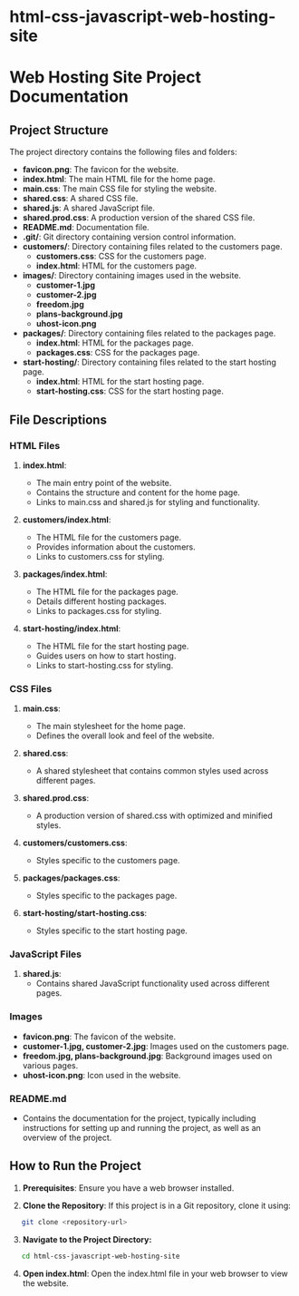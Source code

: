 # html-css-javascript-web-hosting-site
# Web Hosting Site Project Documentation

## Project Structure

The project directory contains the following files and folders:

- **favicon.png**: The favicon for the website.
- **index.html**: The main HTML file for the home page.
- **main.css**: The main CSS file for styling the website.
- **shared.css**: A shared CSS file.
- **shared.js**: A shared JavaScript file.
- **shared.prod.css**: A production version of the shared CSS file.
- **README.md**: Documentation file.
- **.git/**: Git directory containing version control information.
- **customers/**: Directory containing files related to the customers page.
  - **customers.css**: CSS for the customers page.
  - **index.html**: HTML for the customers page.
- **images/**: Directory containing images used in the website.
  - **customer-1.jpg**
  - **customer-2.jpg**
  - **freedom.jpg**
  - **plans-background.jpg**
  - **uhost-icon.png**
- **packages/**: Directory containing files related to the packages page.
  - **index.html**: HTML for the packages page.
  - **packages.css**: CSS for the packages page.
- **start-hosting/**: Directory containing files related to the start hosting page.
  - **index.html**: HTML for the start hosting page.
  - **start-hosting.css**: CSS for the start hosting page.

## File Descriptions

### HTML Files

1. **index.html**: 
   - The main entry point of the website.
   - Contains the structure and content for the home page.
   - Links to main.css and shared.js for styling and functionality.

2. **customers/index.html**: 
   - The HTML file for the customers page.
   - Provides information about the customers.
   - Links to customers.css for styling.

3. **packages/index.html**: 
   - The HTML file for the packages page.
   - Details different hosting packages.
   - Links to packages.css for styling.

4. **start-hosting/index.html**: 
   - The HTML file for the start hosting page.
   - Guides users on how to start hosting.
   - Links to start-hosting.css for styling.

### CSS Files

1. **main.css**: 
   - The main stylesheet for the home page.
   - Defines the overall look and feel of the website.

2. **shared.css**: 
   - A shared stylesheet that contains common styles used across different pages.

3. **shared.prod.css**: 
   - A production version of shared.css with optimized and minified styles.

4. **customers/customers.css**: 
   - Styles specific to the customers page.

5. **packages/packages.css**: 
   - Styles specific to the packages page.

6. **start-hosting/start-hosting.css**: 
   - Styles specific to the start hosting page.

### JavaScript Files

1. **shared.js**: 
   - Contains shared JavaScript functionality used across different pages.

### Images

- **favicon.png**: The favicon of the website.
- **customer-1.jpg, customer-2.jpg**: Images used on the customers page.
- **freedom.jpg, plans-background.jpg**: Background images used on various pages.
- **uhost-icon.png**: Icon used in the website.

### README.md

- Contains the documentation for the project, typically including instructions for setting up and running the project, as well as an overview of the project.

## How to Run the Project

1. **Prerequisites**: Ensure you have a web browser installed.

2. **Clone the Repository**: If this project is in a Git repository, clone it using:
```bash
   git clone <repository-url>
```

3. **Navigate to the Project Directory:**
```bash
   cd html-css-javascript-web-hosting-site
```

4. **Open index.html**: Open the index.html file in your web browser to view the website.
